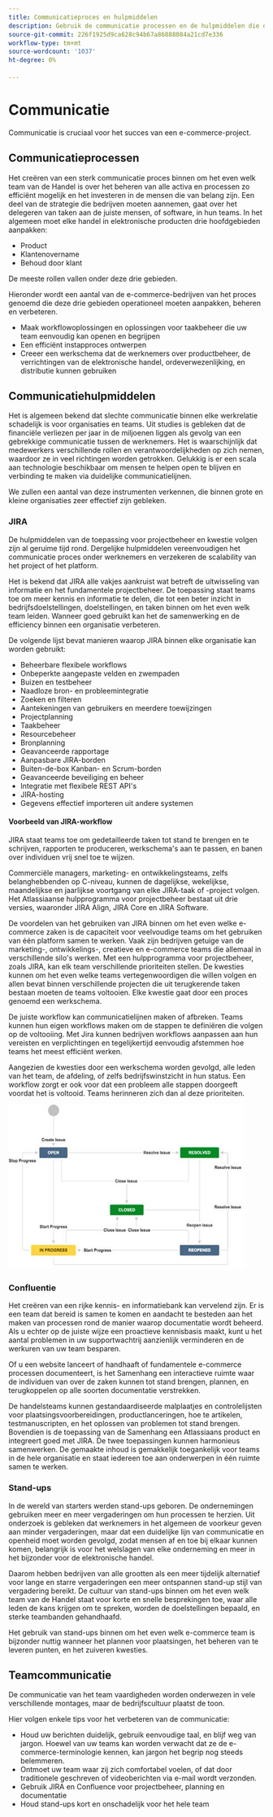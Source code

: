 ```yaml
---
title: Communicatieproces en hulpmiddelen
description: Gebruik de communicatie processen en de hulpmiddelen die de behoeften van uw e-commerce team passen.
source-git-commit: 226f1925d9ca628c94b67a86888084a21cd7e336
workflow-type: tm+mt
source-wordcount: '1037'
ht-degree: 0%

---
```



# Communicatie

Communicatie is cruciaal voor het succes van een e-commerce-project.

## Communicatieprocessen

Het creëren van een sterk communicatie proces binnen om het even welk team van de Handel is over het beheren van alle activa en processen zo efficiënt mogelijk en het investeren in de mensen die van belang zijn. Een deel van de strategie die bedrijven moeten aannemen, gaat over het delegeren van taken aan de juiste mensen, of software, in hun teams. In het algemeen moet elke handel in elektronische producten drie hoofdgebieden aanpakken:

- Product
- Klantenovername
- Behoud door klant

De meeste rollen vallen onder deze drie gebieden.

Hieronder wordt een aantal van de e-commerce-bedrijven van het proces genoemd die deze drie gebieden operationeel moeten aanpakken, beheren en verbeteren.

- Maak workflowoplossingen en oplossingen voor taakbeheer die uw team eenvoudig kan openen en begrijpen
- Een efficiënt instapproces ontwerpen
- Creeer een werkschema dat de werknemers over productbeheer, de verrichtingen van de elektronische handel, ordeverwezenlijking, en distributie kunnen gebruiken

## Communicatiehulpmiddelen

Het is algemeen bekend dat slechte communicatie binnen elke werkrelatie schadelijk is voor organisaties en teams. Uit studies is gebleken dat de financiële verliezen per jaar in de miljoenen liggen als gevolg van een gebrekkige communicatie tussen de werknemers. Het is waarschijnlijk dat medewerkers verschillende rollen en verantwoordelijkheden op zich nemen, waardoor ze in veel richtingen worden getrokken. Gelukkig is er een scala aan technologie beschikbaar om mensen te helpen open te blijven en verbinding te maken via duidelijke communicatielijnen.

We zullen een aantal van deze instrumenten verkennen, die binnen grote en kleine organisaties zeer effectief zijn gebleken.

### JIRA

De hulpmiddelen van de toepassing voor projectbeheer en kwestie volgen zijn al geruime tijd rond. Dergelijke hulpmiddelen vereenvoudigen het communicatie proces onder werknemers en verzekeren de scalability van het project of het platform.

Het is bekend dat JIRA alle vakjes aankruist wat betreft de uitwisseling van informatie en het fundamentele projectbeheer. De toepassing staat teams toe om meer kennis en informatie te delen, die tot een beter inzicht in bedrijfsdoelstellingen, doelstellingen, en taken binnen om het even welk team leiden. Wanneer goed gebruikt kan het de samenwerking en de efficiency binnen een organisatie verbeteren.

De volgende lijst bevat manieren waarop JIRA binnen elke organisatie kan worden gebruikt:

- Beheerbare flexibele workflows
- Onbeperkte aangepaste velden en zwempaden
- Buizen en testbeheer
- Naadloze bron- en probleemintegratie
- Zoeken en filteren
- Aantekeningen van gebruikers en meerdere toewijzingen
- Projectplanning
- Taakbeheer
- Resourcebeheer
- Bronplanning
- Geavanceerde rapportage
- Aanpasbare JIRA-borden
- Buiten-de-box Kanban- en Scrum-borden
- Geavanceerde beveiliging en beheer
- Integratie met flexibele REST API&#39;s
- JIRA-hosting
- Gegevens effectief importeren uit andere systemen

#### Voorbeeld van JIRA-workflow

JIRA staat teams toe om gedetailleerde taken tot stand te brengen en te schrijven, rapporten te produceren, werkschema&#39;s aan te passen, en banen over individuen vrij snel toe te wijzen.

Commerciële managers, marketing- en ontwikkelingsteams, zelfs belanghebbenden op C-niveau, kunnen de dagelijkse, wekelijkse, maandelijkse en jaarlijkse voortgang van elke JIRA-taak of -project volgen. Het Atlassiaanse hulpprogramma voor projectbeheer bestaat uit drie versies, waaronder JIRA Align, JIRA Core en JIRA Software.

De voordelen van het gebruiken van JIRA binnen om het even welke e-commerce zaken is de capaciteit voor veelvoudige teams om het gebruiken van één platform samen te werken. Vaak zijn bedrijven getuige van de marketing-, ontwikkelings-, creatieve en e-commerce teams die allemaal in verschillende silo&#39;s werken. Met een hulpprogramma voor projectbeheer, zoals JIRA, kan elk team verschillende prioriteiten stellen. De kwesties kunnen om het even welke teams vertegenwoordigen die willen volgen en allen bevat binnen verschillende projecten die uit terugkerende taken bestaan moeten de teams voltooien. Elke kwestie gaat door een proces genoemd een werkschema.

De juiste workflow kan communicatielijnen maken of afbreken. Teams kunnen hun eigen workflows maken om de stappen te definiëren die volgen op de voltooiing. Met Jira kunnen bedrijven workflows aanpassen aan hun vereisten en verplichtingen en tegelijkertijd eenvoudig afstemmen hoe teams het meest efficiënt werken.

Aangezien de kwesties door een werkschema worden gevolgd, alle leden van het team, de afdeling, of zelfs bedrijfswinstzicht in hun status. Een workflow zorgt er ook voor dat een probleem alle stappen doorgeeft voordat het is voltooid. Teams herinneren zich dan al deze prioriteiten.

![Voorbeeld van JIRA-workflow](../../assets/playbooks/jira-workflow-example.png)

### Confluentie

Het creëren van een rijke kennis- en informatiebank kan vervelend zijn. Er is een team dat bereid is samen te komen en aandacht te besteden aan het maken van processen rond de manier waarop documentatie wordt beheerd. Als u echter op de juiste wijze een proactieve kennisbasis maakt, kunt u het aantal problemen in uw supportwachtrij aanzienlijk verminderen en de werkuren van uw team besparen.

Of u een website lanceert of handhaaft of fundamentele e-commerce processen documenteert, is het Samenhang een interactieve ruimte waar de individuen van over de zaken kunnen tot stand brengen, plannen, en terugkoppelen op alle soorten documentatie verstrekken.

De handelsteams kunnen gestandaardiseerde malplaatjes en controlelijsten voor plaatsingsvoorbereidingen, productlanceringen, hoe te artikelen, testmanuscripten, en het oplossen van problemen tot stand brengen. Bovendien is de toepassing van de Samenhang een Atlassiaans product en integreert goed met JIRA. De twee toepassingen kunnen harmonieus samenwerken. De gemaakte inhoud is gemakkelijk toegankelijk voor teams in de hele organisatie en staat iedereen toe aan onderwerpen in één ruimte samen te werken.

### Stand-ups

In de wereld van starters werden stand-ups geboren. De ondernemingen gebruiken meer en meer vergaderingen om hun processen te herzien. Uit onderzoek is gebleken dat werknemers in het algemeen de voorkeur geven aan minder vergaderingen, maar dat een duidelijke lijn van communicatie en openheid moet worden gevolgd, zodat mensen af en toe bij elkaar kunnen komen, belangrijk is voor het welslagen van elke onderneming en meer in het bijzonder voor de elektronische handel.

Daarom hebben bedrijven van alle grootten als een meer tijdelijk alternatief voor lange en starre vergaderingen een meer ontspannen stand-up stijl van vergadering bereikt. De cultuur van stand-ups binnen om het even welk team van de Handel staat voor korte en snelle besprekingen toe, waar alle leden de kans krijgen om te spreken, worden de doelstellingen bepaald, en sterke teambanden gehandhaafd.

Het gebruik van stand-ups binnen om het even welk e-commerce team is bijzonder nuttig wanneer het plannen voor plaatsingen, het beheren van te leveren punten, en het zuiveren kwesties.

## Teamcommunicatie

De communicatie van het team vaardigheden worden onderwezen in vele verschillende montages, maar de bedrijfscultuur plaatst de toon.

Hier volgen enkele tips voor het verbeteren van de communicatie:

- Houd uw berichten duidelijk, gebruik eenvoudige taal, en blijf weg van jargon. Hoewel van uw teams kan worden verwacht dat ze de e-commerce-terminologie kennen, kan jargon het begrip nog steeds belemmeren.
- Ontmoet uw team waar zij zich comfortabel voelen, of dat door traditionele geschreven of videoberichten via e-mail wordt verzonden.
- Gebruik JIRA en Confluence voor projectbeheer, planning en documentatie
- Houd stand-ups kort en onschadelijk voor het hele team
